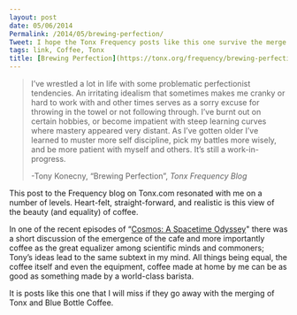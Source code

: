 ```yaml
---
layout: post
date: 05/06/2014
Permalink: /2014/05/brewing-perfection/
Tweet: I hope the Tonx Frequency posts like this one survive the merge with Blue Bottle Coffee.
tags: link, Coffee, Tonx
title: [Brewing Perfection](https://tonx.org/frequency/brewing-perfection?campaign_name=140506_f34a83e92f&customer_id=70,388)
---
```


<blockquote>
  <p>I&#8217;ve wrestled a lot in life with some problematic perfectionist tendencies. An irritating idealism that sometimes makes me cranky or hard to work with and other times serves as a sorry excuse for throwing in the towel or not following through. I&#8217;ve burnt out on certain hobbies, or become impatient with steep learning curves where mastery appeared very distant. As I&#8217;ve gotten older I&#8217;ve learned to muster more self discipline, pick my battles more wisely, and be more patient with myself and others. It&#8217;s still a work-in-progress.</p>
  
  <p>-Tony Konecny, &#8220;Brewing Perfection&#8221;, <em>Tonx Frequency Blog</em></p>
</blockquote>

<p>This post to the Frequency blog on Tonx.com resonated with me on a number of levels. Heart-felt, straight-forward, and realistic is this view of the beauty (and equality) of coffee.</p>

<p>In one of the recent episodes of &#8220;<a href="http://www.cosmosontv.com" title="Cosmos: A Spacetime Odyssey">Cosmos: A Spacetime Odyssey</a>" there was a short discussion of the emergence of the cafe and more importantly coffee as the great equalizer among scientific minds and commoners; Tony&#8217;s ideas lead to the same subtext in my mind. All things being equal, the coffee itself and even the equipment, coffee made at home by me can be as good as something made by a world-class barista.</p>

<p>It is posts like this one that I will miss if they go away with the merging of Tonx and Blue Bottle Coffee.</p>
